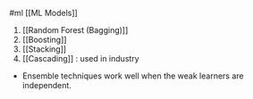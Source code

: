 #ml [[ML Models]]

1. [[Random Forest (Bagging)]] 
2. [[Boosting]]
3. [[Stacking]]
4. [[Cascading]] : used in industry



* Ensemble techniques work well when the weak learners are independent.
